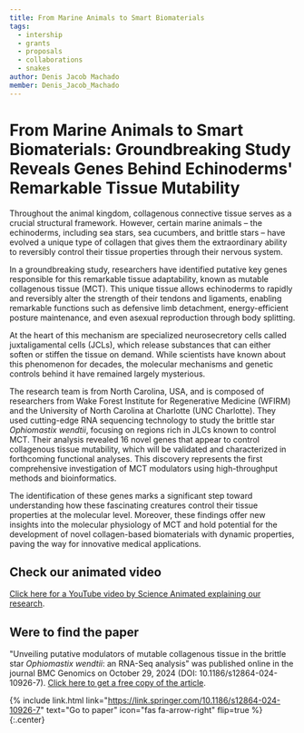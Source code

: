 ```yaml
---
title: From Marine Animals to Smart Biomaterials
tags:
  - intership
  - grants
  - proposals
  - collaborations
  - snakes
author: Denis Jacob Machado
member: Denis_Jacob_Machado
---
```


# From Marine Animals to Smart Biomaterials: Groundbreaking Study Reveals Genes Behind Echinoderms' Remarkable Tissue Mutability

Throughout the animal kingdom, collagenous connective tissue serves as a crucial structural framework. However, certain marine animals – the echinoderms, including sea stars, sea cucumbers, and brittle stars – have evolved a unique type of collagen that gives them the extraordinary ability to reversibly control their tissue properties through their nervous system.

In a groundbreaking study, researchers have identified putative key genes responsible for this remarkable tissue adaptability, known as mutable collagenous tissue (MCT). This unique tissue allows echinoderms to rapidly and reversibly alter the strength of their tendons and ligaments, enabling remarkable functions such as defensive limb detachment, energy-efficient posture maintenance, and even asexual reproduction through body splitting.

At the heart of this mechanism are specialized neurosecretory cells called juxtaligamental cells (JCLs), which release substances that can either soften or stiffen the tissue on demand. While scientists have known about this phenomenon for decades, the molecular mechanisms and genetic controls behind it have remained largely mysterious.

The research team is from North Carolina, USA, and is composed of researchers from Wake Forest Institute for Regenerative Medicine (WFIRM) and the University of North Carolina at Charlotte (UNC Charlotte). They used cutting-edge RNA sequencing technology to study the brittle star _Ophiomastix wendtii_, focusing on regions rich in JLCs known to control MCT. Their analysis revealed 16 novel genes that appear to control collagenous tissue mutability, which will be validated and characterized in forthcoming functional analyses. This discovery represents the first comprehensive investigation of MCT modulators using high-throughput methods and bioinformatics. 

The identification of these genes marks a significant step toward understanding how these fascinating creatures control their tissue properties at the molecular level. Moreover, these findings offer new insights into the molecular physiology of MCT and hold potential for the development of novel collagen-based biomaterials with dynamic properties, paving the way for innovative medical applications. 

## Check our animated video

[Click here for a YouTube video by Science Animated explaining our research](https://www.youtube.com/watch?v=LBva-2qU5i8).


## Were to find the paper

"Unveiling putative modulators of mutable collagenous tissue in the brittle star _Ophiomastix wendtii_: an RNA-Seq analysis" was published online in the journal BMC Genomics on October 29, 2024 (DOI: 10.1186/s12864-024-10926-7). [Click here to get a free copy of the article](https://link.springer.com/10.1186/s12864-024-10926-7).

{% include link.html link="https://link.springer.com/10.1186/s12864-024-10926-7" text="Go to paper" icon="fas fa-arrow-right" flip=true %}
{:.center}